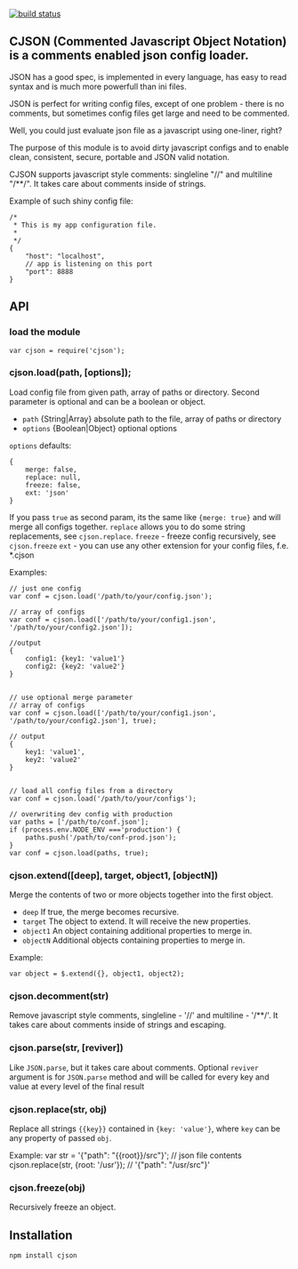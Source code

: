 [![build status](https://secure.travis-ci.org/kof/node-cjson.png)](http://travis-ci.org/kof/node-cjson)
## CJSON (Commented Javascript Object Notation) is a comments enabled json config loader.

JSON has a good spec, is implemented in every language, has easy to read syntax and is much more powerfull than ini files.

JSON is perfect for writing config files, except of one problem - there is no comments, but sometimes config files get large and need to be commented.

Well, you could just evaluate json file as a javascript using one-liner, right?

The purpose of this module is to avoid dirty javascript configs and to enable clean, consistent, secure, portable and JSON valid notation.

CJSON supports javascript style comments: singleline "//" and  multiline "/**/". It takes care about comments inside of strings.

Example of such shiny config file:

	/*
	 * This is my app configuration file.
	 *
	 */
	{
		"host": "localhost",
		// app is listening on this port
		"port": 8888
	}


## API

### load the module
	var cjson = require('cjson');

### cjson.load(path, [options]);

Load config file from given path, array of paths or directory. Second parameter is optional and can be a boolean or object.

- `path` {String|Array} absolute path to the file, array of paths or directory
- `options` {Boolean|Object} optional options

`options` defaults:

	{
	    merge: false,
	    replace: null,
	    freeze: false,
	    ext: 'json'
	}

If you pass `true` as second param, its the same like `{merge: true}` and will merge all configs together.
`replace` allows you to do some string replacements, see `cjson.replace`.
`freeze` - freeze config recursively, see `cjson.freeze`
`ext` - you can use any other extension for your config files, f.e. *.cjson

Examples:

	// just one config
	var conf = cjson.load('/path/to/your/config.json');

	// array of configs
	var conf = cjson.load(['/path/to/your/config1.json', '/path/to/your/config2.json']);

	//output
	{
		config1: {key1: 'value1'}
		config2: {key2: 'value2'}
	}


	// use optional merge parameter
	// array of configs
	var conf = cjson.load(['/path/to/your/config1.json', '/path/to/your/config2.json'], true);

	// output
	{
		key1: 'value1',
		key2: 'value2'
	}


	// load all config files from a directory
	var conf = cjson.load('/path/to/your/configs');

	// overwriting dev config with production
	var paths = ['/path/to/conf.json'];
	if (process.env.NODE_ENV ==='production') {
		paths.push('/path/to/conf-prod.json');
	}
	var conf = cjson.load(paths, true);

### cjson.extend([deep], target, object1, [objectN])

Merge the contents of two or more objects together into the first object.

- `deep` If true, the merge becomes recursive.
- `target` The object to extend. It will receive the new properties.
- `object1` An object containing additional properties to merge in.
- `objectN` Additional objects containing properties to merge in.

Example:

	var object = $.extend({}, object1, object2);

### cjson.decomment(str)

Remove javascript style comments, singleline - '//' and multiline - '/**/'. It takes care
about comments inside of strings and escaping.

### cjson.parse(str, [reviver])

Like `JSON.parse`, but it takes care about comments. Optional `reviver` argument
is for `JSON.parse` method and will be called for every key and value at every level
of the final result

### cjson.replace(str, obj)

Replace all strings `{{key}}` contained in `{key: 'value'}`, where `key` can be any
property of passed `obj`.

Example:
	var str = '{"path": "{{root}}/src"}'; // json file contents
	cjson.replace(str, {root: '/usr'}); // '{"path": "/usr/src"}'

### cjson.freeze(obj)

Recursively freeze an object.

## Installation

	npm install cjson
